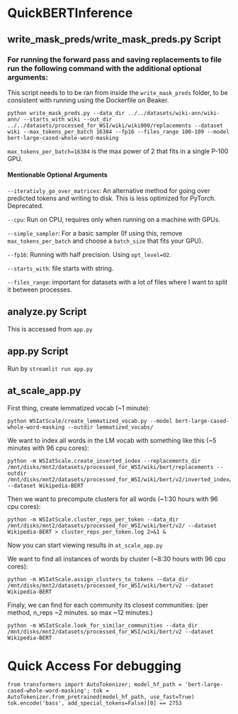 # QuickBERTInference

## write_mask_preds/write_mask_preds.py Script

### For running the forward pass and saving replacements to file run the following command with the additional optional arguments:
This script needs to to be ran from inside the `write_mask_preds` folder, to be consistent with running using the Dockerfile on Beaker.

```
python write_mask_preds.py --data_dir ../../datasets/wiki-ann/wiki-ann/ --starts_with wiki --out_dir ../../datasets/processed_for_WSI/wiki/wiki000/replacements --dataset wiki --max_tokens_per_batch 16384 --fp16 --files_range 100-109 --model bert-large-cased-whole-word-masking
```

`max_tokens_per_batch=16384` is the max power of 2 that fits in a single P-100 GPU.

#### Mentionable Optional Arguments

`--iterativly_go_over_matrices`: An alternative method for going over predicted tokens and writing to disk. This is less optimized for PyTorch. Deprecated.

`--cpu`: Run on CPU, requires only when running on a machine with GPUs.

`--simple_sampler`: For a basic sampler (If using this, remove `max_tokens_per_batch` and choose a `batch_size` that fits your GPU).

`--fp16`: Running with half precision. Using `opt_level=O2`.

`--starts_with`: file starts with string.

`--files_range`: important for datasets with a lot of files where I want to split it between processes.

## analyze.py Script

This is accessed from `app.py`

## app.py Script

Run by `streamlit run app.py`

## at_scale_app.py

First thing, create lemmatized vocab (~1 minute):
```
python WSIatScale/create_lemmatized_vocab.py --model bert-large-cased-whole-word-masking --outdir lemmatized_vocabs/
```

We want to index all words in the LM vocab with something like this (~5 minutes with 96 cpu cores):

```
python -m WSIatScale.create_inverted_index --replacements_dir /mnt/disks/mnt2/datasets/processed_for_WSI/wiki/bert/replacements --outdir /mnt/disks/mnt2/datasets/processed_for_WSI/wiki/bert/v2/inverted_index/ --dataset Wikipedia-BERT
```

Then we want to precompute clusters for all words (~1:30 hours with 96 cpu cores):
```
python -m WSIatScale.cluster_reps_per_token --data_dir /mnt/disks/mnt2/datasets/processed_for_WSI/wiki/bert/v2/ --dataset Wikipedia-BERT > cluster_reps_per_token.log 2>&1 &
```
Now you can start viewing results in `at_scale_app.py`

We want to find all instances of words by cluster (~8:30 hours with 96 cpu cores):
```
python -m WSIatScale.assign_clusters_to_tokens --data_dir /mnt/disks/mnt2/datasets/processed_for_WSI/wiki/bert/v2 --dataset Wikipedia-BERT
```

Finaly, we can find for each community its closest communities: (per method, n_reps ~2 minutes. so max ~12 minutes.)
```
python -m WSIatScale.look_for_similar_communities --data_dir /mnt/disks/mnt2/datasets/processed_for_WSI/wiki/bert/v2 --dataset Wikipedia-BERT
```


# Quick Access For debugging
```
from transformers import AutoTokenizer; model_hf_path = 'bert-large-cased-whole-word-masking'; tok = AutoTokenizer.from_pretrained(model_hf_path, use_fast=True)
tok.encode('bass', add_special_tokens=False)[0] == 2753
```
